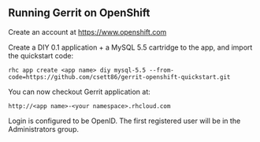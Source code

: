 Running Gerrit on OpenShift
---------------------------

Create an account at https://www.openshift.com

Create a DIY 0.1 application + a MySQL 5.5 cartridge to the app, and import the quickstart code:

    rhc app create <app name> diy mysql-5.5 --from-code=https://github.com/csett86/gerrit-openshift-quickstart.git

You can now checkout Gerrit application at:

    http://<app name>-<your namespace>.rhcloud.com

Login is configured to be OpenID. The first registered user will be in the Administrators group.
